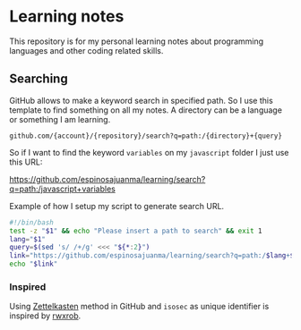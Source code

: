 # Learning notes

This repository is for my personal learning notes about programming
languages and other coding related skills.

## Searching

GitHub allows to make a keyword search in specified path. So I use this
template to find something on all my notes. A directory can be a language or
something I am learning.

`github.com/{account}/{repository}/search?q=path:/{directory}+{query}`

So if I want to find the keyword `variables` on my `javascript` folder I
just use this URL:

https://github.com/espinosajuanma/learning/search?q=path:/javascript+variables

Example of how I setup my script to generate search URL.

```sh
#!/bin/bash
test -z "$1" && echo "Please insert a path to search" && exit 1
lang="$1"
query=$(sed 's/ /+/g' <<< "${*:2}")
link="https://github.com/espinosajuanma/learning/search?q=path:/$lang+$query"
echo "$link"
```

### Inspired

Using
[Zettelkasten](https://github.com/rwxrob/zet/tree/main/20210502004642)
method in GitHub and `isosec` as unique identifier is inspired by
[rwxrob](https://github.com/rwxrob). 
